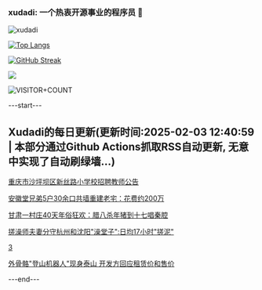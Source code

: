 ### xudadi: 一个热衷开源事业的程序员 👋

![xudadi](https://github-readme-stats-git-masterorgs-github-readme-stats-team.vercel.app/api?username=xudadi)

[![Top Langs](https://github-readme-stats.vercel.app/api/top-langs/?username=xudadi)](https://github.com/anuraghazra/github-readme-stats)

[![GitHub Streak](https://streak-stats.demolab.com?user=xudadi&locale=zh_Hans)](https://git.io/streak-stats)

![](https://raw.githubusercontent.com/xudadi/xudadi/main/assets/github-contribution-grid-snake.svg)

![VISITOR+COUNT](https://komarev.com/ghpvc/?username=xudadi&label=VISITOR+COUNT)


---start---

## Xudadi的每日更新(更新时间:2025-02-03 12:40:59 | 本部分通过Github Actions抓取RSS自动更新, 无意中实现了自动刷绿墙...)

[重庆市沙坪坝区新丝路小学校招聘教师公告](https://www.gongkaoleida.com/article/2277560)

[安徽堂兄弟5户30余口共墙重建老宅：花费约200万](https://m.163.com/news/article/JNE5EBTI00019B3E.html)

[甘肃一村庄40天年俗狂欢：腊八杀年猪到十七唱秦腔](https://m.163.com/news/article/JNE1LLGL00019B3E.html)

[搓澡师夫妻分守杭州和沈阳"澡堂子":日均17小时"搓泥"](https://m.163.com/news/article/JNE1FS1900019B3E.html)

[3](https://m.163.com/touch/news/sub/domestic)

[外骨骼"登山机器人"现身泰山 开发方回应租赁价和售价](https://m.163.com/news/article/JNDNN85505149PH8.html)

---end---
